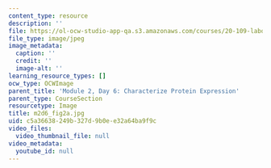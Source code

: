 ```yaml
---
content_type: resource
description: ''
file: https://ol-ocw-studio-app-qa.s3.amazonaws.com/courses/20-109-laboratory-fundamentals-in-biological-engineering-spring-2010/c5a36638249b327d9b0ee32a64ba9f9c_m2d6_fig2a.jpg
file_type: image/jpeg
image_metadata:
  caption: ''
  credit: ''
  image-alt: ''
learning_resource_types: []
ocw_type: OCWImage
parent_title: 'Module 2, Day 6: Characterize Protein Expression'
parent_type: CourseSection
resourcetype: Image
title: m2d6_fig2a.jpg
uid: c5a36638-249b-327d-9b0e-e32a64ba9f9c
video_files:
  video_thumbnail_file: null
video_metadata:
  youtube_id: null
---
```

